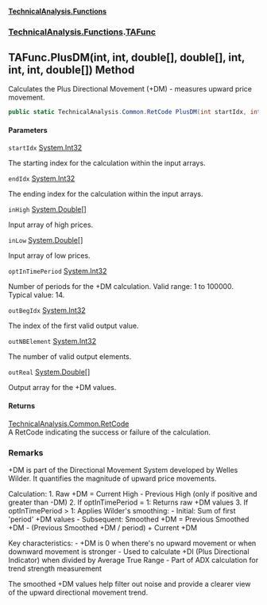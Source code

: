 #### [TechnicalAnalysis\.Functions](Atypical.TechnicalAnalysis.Functions.md 'Atypical\.TechnicalAnalysis\.Functions')
### [TechnicalAnalysis\.Functions](Atypical.TechnicalAnalysis.Functions.md#TechnicalAnalysis.Functions 'TechnicalAnalysis\.Functions').[TAFunc](TAFunc.md 'TechnicalAnalysis\.Functions\.TAFunc')

## TAFunc\.PlusDM\(int, int, double\[\], double\[\], int, int, int, double\[\]\) Method

Calculates the Plus Directional Movement \(\+DM\) \- measures upward price movement\.

```csharp
public static TechnicalAnalysis.Common.RetCode PlusDM(int startIdx, int endIdx, in double[] inHigh, in double[] inLow, in int optInTimePeriod, ref int outBegIdx, ref int outNBElement, ref double[] outReal);
```
#### Parameters

<a name='TechnicalAnalysis.Functions.TAFunc.PlusDM(int,int,double[],double[],int,int,int,double[]).startIdx'></a>

`startIdx` [System\.Int32](https://docs.microsoft.com/en-us/dotnet/api/System.Int32 'System\.Int32')

The starting index for the calculation within the input arrays\.

<a name='TechnicalAnalysis.Functions.TAFunc.PlusDM(int,int,double[],double[],int,int,int,double[]).endIdx'></a>

`endIdx` [System\.Int32](https://docs.microsoft.com/en-us/dotnet/api/System.Int32 'System\.Int32')

The ending index for the calculation within the input arrays\.

<a name='TechnicalAnalysis.Functions.TAFunc.PlusDM(int,int,double[],double[],int,int,int,double[]).inHigh'></a>

`inHigh` [System\.Double](https://docs.microsoft.com/en-us/dotnet/api/System.Double 'System\.Double')[\[\]](https://docs.microsoft.com/en-us/dotnet/api/System.Array 'System\.Array')

Input array of high prices\.

<a name='TechnicalAnalysis.Functions.TAFunc.PlusDM(int,int,double[],double[],int,int,int,double[]).inLow'></a>

`inLow` [System\.Double](https://docs.microsoft.com/en-us/dotnet/api/System.Double 'System\.Double')[\[\]](https://docs.microsoft.com/en-us/dotnet/api/System.Array 'System\.Array')

Input array of low prices\.

<a name='TechnicalAnalysis.Functions.TAFunc.PlusDM(int,int,double[],double[],int,int,int,double[]).optInTimePeriod'></a>

`optInTimePeriod` [System\.Int32](https://docs.microsoft.com/en-us/dotnet/api/System.Int32 'System\.Int32')

Number of periods for the \+DM calculation\. Valid range: 1 to 100000\. Typical value: 14\.

<a name='TechnicalAnalysis.Functions.TAFunc.PlusDM(int,int,double[],double[],int,int,int,double[]).outBegIdx'></a>

`outBegIdx` [System\.Int32](https://docs.microsoft.com/en-us/dotnet/api/System.Int32 'System\.Int32')

The index of the first valid output value\.

<a name='TechnicalAnalysis.Functions.TAFunc.PlusDM(int,int,double[],double[],int,int,int,double[]).outNBElement'></a>

`outNBElement` [System\.Int32](https://docs.microsoft.com/en-us/dotnet/api/System.Int32 'System\.Int32')

The number of valid output elements\.

<a name='TechnicalAnalysis.Functions.TAFunc.PlusDM(int,int,double[],double[],int,int,int,double[]).outReal'></a>

`outReal` [System\.Double](https://docs.microsoft.com/en-us/dotnet/api/System.Double 'System\.Double')[\[\]](https://docs.microsoft.com/en-us/dotnet/api/System.Array 'System\.Array')

Output array for the \+DM values\.

#### Returns
[TechnicalAnalysis\.Common\.RetCode](https://docs.microsoft.com/en-us/dotnet/api/TechnicalAnalysis.Common.RetCode 'TechnicalAnalysis\.Common\.RetCode')  
A RetCode indicating the success or failure of the calculation\.

### Remarks
\+DM is part of the Directional Movement System developed by Welles Wilder\.
It quantifies the magnitude of upward price movements\.

Calculation:
1\. Raw \+DM = Current High \- Previous High \(only if positive and greater than \-DM\)
2\. If optInTimePeriod = 1: Returns raw \+DM values
3\. If optInTimePeriod \> 1: Applies Wilder's smoothing:
   \- Initial: Sum of first 'period' \+DM values
   \- Subsequent: Smoothed \+DM = Previous Smoothed \+DM \- \(Previous Smoothed \+DM / period\) \+ Current \+DM

Key characteristics:
\- \+DM is 0 when there's no upward movement or when downward movement is stronger
\- Used to calculate \+DI \(Plus Directional Indicator\) when divided by Average True Range
\- Part of ADX calculation for trend strength measurement

The smoothed \+DM values help filter out noise and provide a clearer view of 
the upward directional movement trend\.